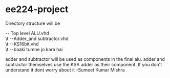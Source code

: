 # ee224-project

Directory structure will be <br>

\-- Top level ALU.vhd <br>
\t   \--Adder_and subtractor.vhd <br>
 \t  \--KS16bit.vhd <br>
 \t  \--baaki tumne jo kara hai <br>
   
 adder and subtractor will be used as components in the final alu. adder and subtractor themselves use the KSA adder as their component. If you don't understand it dont worry about it -Sumeet Kumar Mishra
